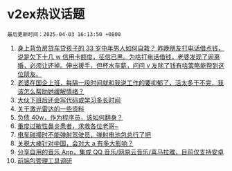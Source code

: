 # v2ex热议话题

`最后更新时间：2025-04-03 16:13:50 +0800`

1. [身上背负房贷车贷孩子的 33 岁中年男人如何自救？
昨晚朋友打电话借点钱，说是欠下十几 w 信用卡额度，征信已黑。为啥打电话借钱，老婆发现了闹离婚，必须让还掉。伸出援手，但杯水车薪，问问 v 友除了钱有啥策略能帮到这位朋友。](https://www.v2ex.com/t/1123030)
1. [老婆在国企上班，每隔一段时间就和我说工作的要抑郁了，活太多干不完，我该怎么帮助她缓解情绪？](https://www.v2ex.com/t/1123032)
1. [大伙下班后还会写代码或学习多长时间](https://www.v2ex.com/t/1123004)
1. [关于激光雷达的一些资料](https://www.v2ex.com/t/1123000)
1. [负债 40w，作为程序员，该如何翻身？](https://www.v2ex.com/t/1123110)
1. [重度过敏性鼻炎患者，求救各位老哥~](https://www.v2ex.com/t/1122919)
1. [电车碰撞时不能弹射驾驶员，弹射电池包总行了吧](https://www.v2ex.com/t/1122927)
1. [关税大棒针对中国，会对大 a 有多大影响？](https://www.v2ex.com/t/1123006)
1. [分享自用的音乐 App，集成 QQ 音乐/网易云音乐/喜马拉雅，目前仅支持安卓](https://www.v2ex.com/t/1122981)
1. [前端包管理工具调研](https://www.v2ex.com/t/1122911)

